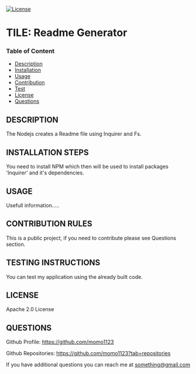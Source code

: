 
[![License](https://img.shields.io/badge/License-Apache_2.0-blue.svg)](https://opensource.org/licenses/Apache-2.0)
# TILE: Readme Generator


### Table of Content
- [Description](#description)
- [Installation](#installation-steps)
- [Usage](#usage)
- [Contribution](#contribution-rules)
- [Test](#testing-instructions)
- [License](#license)
- [Questions](#questions)

## DESCRIPTION
The Nodejs creates a Readme file using Inquirer and Fs.

## INSTALLATION STEPS
You need to install NPM which then will be used to install packages 'Inquirer' and it's dependencies.


## USAGE
Usefull information.....

## CONTRIBUTION RULES
This is a public project, if you need to contribute please see Questions section.


## TESTING INSTRUCTIONS
You can test my application using the already built code.

## LICENSE
Apache 2.0 License

    
## QUESTIONS
Github Profile: https://github.com/momo1123

Github Repositories: https://github.com/momo1123?tab=repositories

If you have additional questions you can reach me at
    something@gmail.com


    